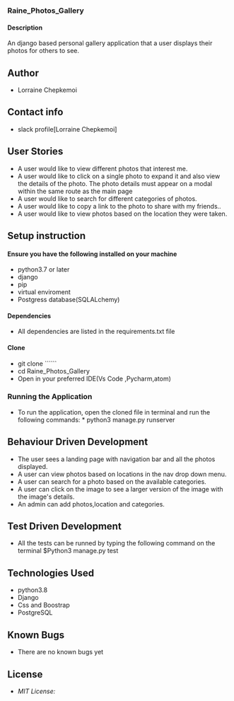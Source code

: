 ### Raine_Photos_Gallery
#### Description
An django based  personal gallery application that a user displays their photos for others to see.
## Author

* Lorraine Chepkemoi
## Contact info
* slack profile[Lorraine Chepkemoi]
## User Stories

* A user would like to view different photos that interest me.
* A user would like to click on a single photo to expand it and also view the details of the photo. The photo details must appear on a modal within the same route as the main page
* A user would like to search for different categories of photos.
* A user would like to copy a link to the photo to share with my friends..
* A user would like to view photos based on the location they were taken.




## Setup instruction

#### Ensure you have the following installed on your machine 
* python3.7 or later 
* django
* pip
* virtual enviroment
* Postgress database(SQLALchemy)
#### Dependencies

* All dependencies are listed in the requirements.txt file

#### Clone

* git clone ``````
* cd Raine_Photos_Gallery
* Open in your preferred IDE(Vs Code ,Pycharm,atom)
### Running the Application
* To run the application, open the cloned file in terminal and run the following commands:
        * python3 manage.py runserver
## Behaviour Driven Development
* The user sees a landing page with navigation bar and all the photos displayed.
* A user can view photos based on locations in the nav drop down menu.
* A user can search for a photo based on the available categories.
* A user can click on the image to see a larger version of the image with the image's details.
* An admin can add photos,location and categories.

## Test Driven Development
* All the tests can be runned by typing the following command on the terminal
       $Python3 manage.py test
## Technologies Used
* python3.8
* Django 
* Css and Boostrap
* PostgreSQL
## Known Bugs
* There are no known bugs yet
## License
* *MIT License:*